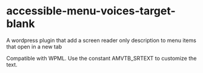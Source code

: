 # accessible-menu-voices-target-blank
A wordpress plugin that add a screen reader only description to menu items that open in a new tab

Compatible with WPML.
Use the constant AMVTB_SRTEXT to customize the text.
